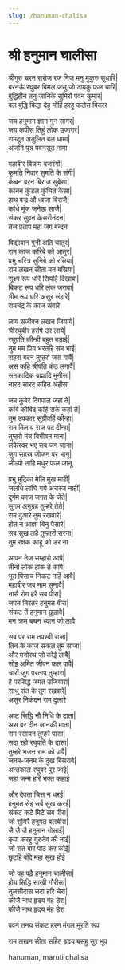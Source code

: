 ```yaml
---
slug: /hanuman-chalisa
---
```

#  श्री हनुमान चालीसा
श्रीगुरु चरन सरोज रज निज मनु मुकुरु सुधारि|<br />
बरनऊं रघुबर बिमल जसु जो दायकु फल चारि|<br />
बुद्धिहीन तनु जानिके सुमिरौं पवन कुमार|<br />
बल बुद्धि बिद्या देहु मोहिं हरहु कलेस बिकार

जय हनुमान ज्ञान गुन सागर|<br />
जय कपीस तिहुं लोक उजागर|<br />
रामदूत अतुलित बल धामा|<br />
अंजनि पुत्र पवनसुत नामा

महाबीर बिक्रम बजरंगी|<br />
कुमति निवार सुमति के संगी|<br />
कंचन बरन बिराज सुबेसा|<br />
कानन कुंडल कुंचित केसा|<br />
हाथ बज्र औ ध्वजा बिराजै|<br />
कांधे मूंज जनेऊ साजै|<br />
संकर सुवन केसरीनंदन|<br />
तेज प्रताप महा जग बन्दन

विद्यावान गुनी अति चातुर|<br />
राम काज करिबे को आतुर|<br />
प्रभु चरित्र सुनिबे को रसिया|<br />
राम लखन सीता मन बसिया|<br />
सूक्ष्म रूप धरि सियहिं दिखावा|<br />
बिकट रूप धरि लंक जरावा|<br />
भीम रूप धरि असुर संहारे|<br />
रामचंद्र के काज संवारे

लाय सजीवन लखन जियाये|<br />
श्रीरघुबीर हरषि उर लाये|<br />
रघुपति कीन्ही बहुत बड़ाई|<br />
तुम मम प्रिय भरतहि सम भाई|<br />
सहस बदन तुम्हरो जस गावैं|<br />
अस कहि श्रीपति कंठ लगावैं|<br />
सनकादिक ब्रह्मादि मुनीसा|<br />
नारद सारद सहित अहीसा

जम कुबेर दिगपाल जहां ते|<br />
कबि कोबिद कहि सके कहां ते|<br />
तुम उपकार सुग्रीवहिं कीन्हा|<br />
राम मिलाय राज पद दीन्हा|<br />
तुम्हरो मंत्र बिभीषन माना|<br />
लंकेस्वर भए सब जग जाना|<br />
जुग सहस्र जोजन पर भानू|<br />
लील्यो ताहि मधुर फल जानू

प्रभु मुद्रिका मेलि मुख माहीं|<br />
जलधि लांघि गये अचरज नाहीं|<br />
दुर्गम काज जगत के जेते|<br />
सुगम अनुग्रह तुम्हरे तेते|<br />
राम दुआरे तुम रखवारे|<br />
होत न आज्ञा बिनु पैसारे|<br />
सब सुख लहै तुम्हारी सरना|<br />
तुम रक्षक काहू को डर ना

आपन तेज सम्हारो आपै|<br />
तीनों लोक हांक तें कांपै|<br />
भूत पिसाच निकट नहिं आवै|<br />
महाबीर जब नाम सुनावै|<br />
नासै रोग हरै सब पीरा|<br />
जपत निरंतर हनुमत बीरा|<br />
संकट तें हनुमान छुड़ावै|<br />
मन क्रम बचन ध्यान जो लावै

सब पर राम तपस्वी राजा|<br />
तिन के काज सकल तुम साजा|<br />
और मनोरथ जो कोई लावै|<br />
सोइ अमित जीवन फल पावै|<br />
चारों जुग परताप तुम्हारा|<br />
है परसिद्ध जगत उजियारा|<br />
साधु संत के तुम रखवारे|<br />
असुर निकंदन राम दुलारे

अष्ट सिद्धि नौ निधि के दाता|<br />
अस बर दीन जानकी माता|<br />
राम रसायन तुम्हरे पासा|<br />
सदा रहो रघुपति के दासा|<br />
तुम्हरे भजन राम को पावै|<br />
जनम-जनम के दुख बिसरावै|<br />
अन्तकाल रघुबर पुर जाई|<br />
जहां जन्म हरि भक्त कहाई

और देवता चित्त न धरई|<br />
हनुमत सेइ सर्ब सुख करई|<br />
संकट कटै मिटै सब पीरा|<br />
जो सुमिरै हनुमत बलबीरा|<br />
जै जै जै हनुमान गोसाईं|<br />
कृपा करहु गुरुदेव की नाईं|<br />
जो सत बार पाठ कर कोई|<br />
छूटहि बंदि महा सुख होई

जो यह पढ़ै हनुमान चालीसा|<br />
होय सिद्धि साखी गौरीसा|<br />
तुलसीदास सदा हरि चेरा|<br />
कीजै नाथ हृदय मंह डेरा|<br />
कीजै नाथ हृदय मंह डेरा

पवन तनय संकट हरन मंगल मूरति रूप

राम लखन सीता सहित हृदय बसहु सुर भूप

<span class='index-text'> hanuman, maruti chalisa</span>